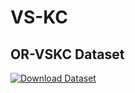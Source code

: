 # VS-KC
## OR-VSKC Dataset
[![Download Dataset](https://img.shields.io/badge/Download-OR--VSKC_Dataset-007ec6?style=for-the-badge&logo=download&logoColor=white)]([https://your-dataset-link.zip](https://drive.google.com/file/d/1i-u4gnDPH-Llx9-7eayfDvtl1I4Emx67/view?usp=sharing))

